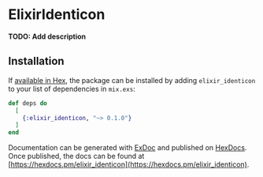 # ElixirIdenticon

**TODO: Add description**

## Installation

If [available in Hex](https://hex.pm/docs/publish), the package can be installed
by adding `elixir_identicon` to your list of dependencies in `mix.exs`:

```elixir
def deps do
  [
    {:elixir_identicon, "~> 0.1.0"}
  ]
end
```

Documentation can be generated with [ExDoc](https://github.com/elixir-lang/ex_doc)
and published on [HexDocs](https://hexdocs.pm). Once published, the docs can
be found at [https://hexdocs.pm/elixir_identicon](https://hexdocs.pm/elixir_identicon).

